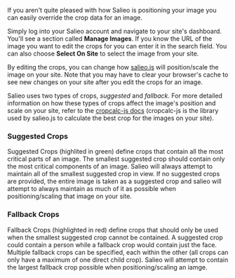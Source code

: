 If you aren't quite pleased with how Salieo is positioning your image you can easily override the crop data for an image.

Simply log into your Salieo account and navigate to your site's dashboard. You'll see a section called **Manage Images**. If you know the URL of the image you want to edit the crops for you can enter it in the search field. You can also choose **Select On Site** to select the image from your site.

By editing the crops, you can change how [salieo.js](https://github.com/salieo/salieo.js) will position/scale the image on your site. Note that you may have to clear your browser's cache to see new changes on your site after you edit the crops for an image.

Salieo uses two types of crops, *suggested* and *fallback*. For more detailed information on how these types of crops affect the image's position and scale on your site, refer to the [cropcalc-js docs](https://github.com/salieo/cropcalc-js#zoom) (cropcalc-js is the library used by salieo.js to calculate the best crop for the images on your site).

### Suggested Crops

Suggested Crops (highlited in green) define crops that contain all the most critical parts of an image. The smallest suggested crop should contain only the most critical components of an image. Salieo will always attempt to maintain all of the smallest suggested crop in view. If no suggested crops are provided, the entire image is taken as a suggested crop and salieo will attempt to always maintain as much of it as possible when positioning/scaling that image on your site.

### Fallback Crops

Fallback Crops (highlighted in red) define crops that should only be used when the smallest suggested crop cannot be contained. A suggested crop could contain a person while a fallback crop would contain just the face. Multiple fallback crops can be specified, each within the other (all crops can only have a maximum of one direct child crop). Salieo will attempt to contain the largest fallback crop possible when positioning/scaling an iamge.

